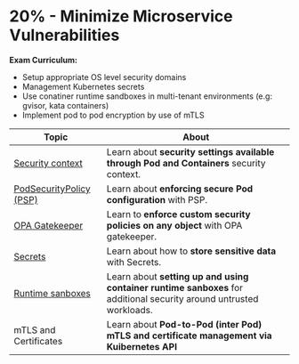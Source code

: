 # 20% - Minimize Microservice Vulnerabilities

**Exam Curriculum:**
- Setup appropriate OS level security domains
- Management Kubernetes secrets
- Use conatiner runtime sandboxes in multi-tenant environments (e.g: gvisor, kata containers)
- Implement pod to pod encryption by use of mTLS

| Topic | About |
|--------|--------|
| [Security context](security_context.md) | Learn about **security settings available through Pod and Containers** security context. |
| [PodSecurityPolicy (PSP)](psp.md) | Learn about **enforcing secure Pod configuration** with PSP. |
| [OPA Gatekeeper](opa_gatekeeper.md) | Learn to **enforce custom security policies on any object** with OPA gatekeeper. |
| [Secrets](secrets.md) | Learn about how to **store sensitive data** with Secrets. |
| [Runtime sanboxes](runtime_sandboxes.md) | Learn about **setting up and using container runtime sanboxes** for additional security around untrusted workloads. | 
| mTLS and Certificates | Learn about **Pod-to-Pod (inter Pod) mTLS and certificate management via Kuibernetes API** | 
